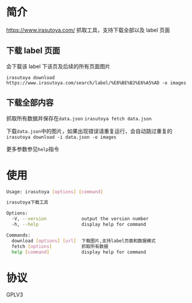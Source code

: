 # 简介

https://www.irasutoya.com/ 抓取工具，支持下载全部以及 label 页面

## 下载 label 页面

会下载该 label 下该页及后续的所有页面图片

`irasutoya download https://www.irasutoya.com/search/label/%E8%BE%B2%E6%A5%AD -o images`

## 下载全部内容

抓取所有数据并保存在`data.json`
`irasutoya fetch data.json`

下载`data.json`中的图片，如果出现错误请重复运行，会自动跳过重复的
`irasutoya download -i data.json -o images`

更多参数参见`help`指令

# 使用

```bash
Usage: irasutoya [options] [command]

irasutoya下载工具

Options:
  -V, --version             output the version number
  -h, --help                display help for command

Commands:
  download [options] [url]  下载图片,支持label页面和数据模式
  fetch [options]           抓取所有数据
  help [command]            display help for command
```

# 协议

GPLV3
